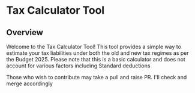 # Tax Calculator Tool

## Overview

Welcome to the Tax Calculator Tool! This tool provides a simple way to estimate your tax liabilities under both the old and new tax regimes as per the Budget 2025. Please note that this is a basic calculator and does not account for various factors including Standard deductions

Those who wish to contribute may take a pull and raise PR. I'll check and merge accordingly
